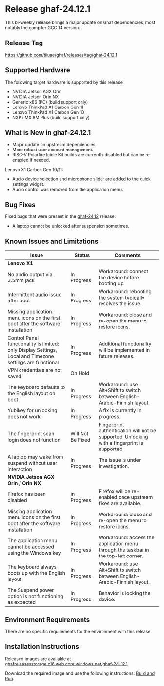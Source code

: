 <!--
    Copyright 2022-2025 TII (SSRC) and the Ghaf contributors
    SPDX-License-Identifier: CC-BY-SA-4.0
-->

# Release ghaf-24.12.1

This bi-weekly release brings a major update on Ghaf dependencies, most notably the compiler GCC 14 version.


## Release Tag

<https://github.com/tiiuae/ghaf/releases/tag/ghaf-24.12.1>


## Supported Hardware

The following target hardware is supported by this release:

* NVIDIA Jetson AGX Orin
* NVIDIA Jetson Orin NX
* Generic x86 (PC) (build support only)
* Lenovo ThinkPad X1 Carbon Gen 11
* Lenovo ThinkPad X1 Carbon Gen 10
* NXP i.MX 8M Plus (build support only)


## What is New in ghaf-24.12.1

  * Major update on upstream dependencies.
  * More robust user account management.
  * RISC-V Polarfire Icicle Kit builds are currently disabled but can be re-enabled if needed.

Lenovo X1 Carbon Gen 10/11:

  * Audio device selection and microphone slider are added to the quick settings widget.
  * Audio control was removed from the application menu.


## Bug Fixes

Fixed bugs that were present in the [ghaf-24.12](../release_notes/ghaf-24.12.md) release:

* A laptop cannot be unlocked after suspension sometimes.


## Known Issues and Limitations

| Issue           | Status      | Comments                             |
|-----------------|-------------|--------------------------------------|
| **Lenovo X1**  |  |  |
| No audio output via 3.5mm jack  | In Progress | Workaround: connect the device before booting up. |
| Intermittent audio issue after boot  | In Progress | Workaround: rebooting the system typically resolves the issue. |
| Missing application menu icons on the first boot after the software installation  | In Progress | Workaround: close and re-open the menu to restore icons. |
| Control Panel functionality is limited: only Display Settings, Local and Timezone settings are functional | In Progress | Additional functionality will be implemented in future releases. |
| VPN credentials are not saved  | On Hold |  |
| The keyboard defaults to the English layout on boot | In Progress | Workaround: use Alt+Shift to switch between English-Arabic-Finnish layout. |
| Yubikey for unlocking does not work | In Progress | A fix is currently in progress. |
| The fingerprint scan login does not function | Will Not Be Fixed | Fingerprint authentication will not be supported. Unlocking with a fingerprint is supported. |
| A laptop may wake from suspend without user interaction | In Progress | The issue is under investigation. |
| **NVIDIA Jetson AGX Orin / Orin NX**  |  |  |
| Firefox has been disabled | In Progress | Firefox will be re-enabled once upstream fixes are available. |
| Missing application menu icons on the first boot after the software installation | In Progress | Workaround: close and re-open the menu to restore icons. |
| The application menu cannot be accessed using the Windows key | In Progress | Workaround: access the application menu through the taskbar in the top-left corner. |
| The keyboard always boots up with the English layout | In Progress | Workaround: use Alt+Shift to switch between English-Arabic-Finnish layout. |
| The Suspend power option is not functioning as expected | In Progress | Behavior is locking the device. |


## Environment Requirements

There are no specific requirements for the environment with this release.


## Installation Instructions

Released images are available at [ghafreleasesstorage.z16.web.core.windows.net/ghaf-24-12.1](https://ghafreleasesstorage.z16.web.core.windows.net/ghaf-24-12-01).

Download the required image and use the following instructions: [Build and Run](../ref_impl/build_and_run.md).